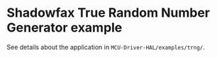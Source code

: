 # Shadowfax True Random Number Generator example

See details about the application in `MCU-Driver-HAL/examples/trng/`.
